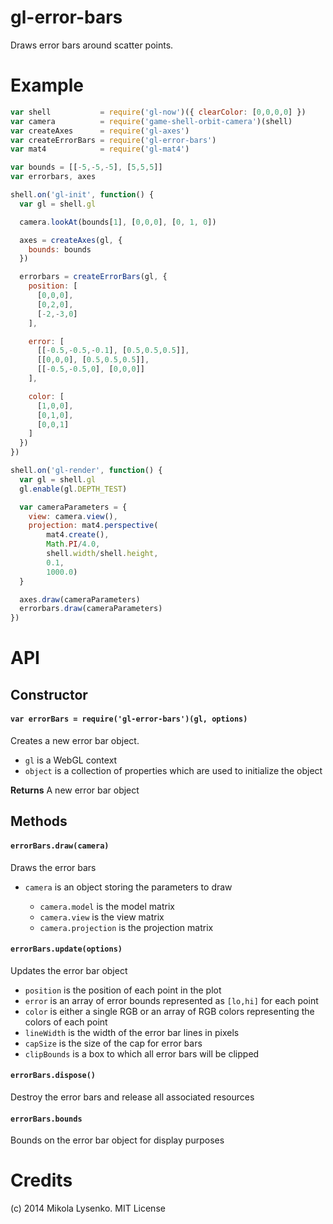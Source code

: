 gl-error-bars
=============

Draws error bars around scatter points.

# Example

```javascript
var shell           = require('gl-now')({ clearColor: [0,0,0,0] })
var camera          = require('game-shell-orbit-camera')(shell)
var createAxes      = require('gl-axes')
var createErrorBars = require('gl-error-bars')
var mat4            = require('gl-mat4')

var bounds = [[-5,-5,-5], [5,5,5]]
var errorbars, axes

shell.on('gl-init', function() {
  var gl = shell.gl

  camera.lookAt(bounds[1], [0,0,0], [0, 1, 0])

  axes = createAxes(gl, {
    bounds: bounds
  })

  errorbars = createErrorBars(gl, {
    position: [
      [0,0,0],
      [0,2,0],
      [-2,-3,0]
    ],

    error: [
      [[-0.5,-0.5,-0.1], [0.5,0.5,0.5]],
      [[0,0,0], [0.5,0.5,0.5]],
      [[-0.5,-0.5,0], [0,0,0]]
    ],

    color: [
      [1,0,0],
      [0,1,0],
      [0,0,1]
    ]
  })
})

shell.on('gl-render', function() {
  var gl = shell.gl
  gl.enable(gl.DEPTH_TEST)

  var cameraParameters = {
    view: camera.view(),
    projection: mat4.perspective(
        mat4.create(),
        Math.PI/4.0,
        shell.width/shell.height,
        0.1,
        1000.0)
  }

  axes.draw(cameraParameters)
  errorbars.draw(cameraParameters)
})
```

# API

## Constructor

#### `var errorBars = require('gl-error-bars')(gl, options)`
Creates a new error bar object.

* `gl` is a WebGL context
* `object` is a collection of properties which are used to initialize the object

**Returns** A new error bar object

## Methods

#### `errorBars.draw(camera)`
Draws the error bars

* `camera` is an object storing the parameters to draw

    + `camera.model` is the model matrix
    + `camera.view` is the view matrix
    + `camera.projection` is the projection matrix

#### `errorBars.update(options)`
Updates the error bar object

* `position` is the position of each point in the plot
* `error` is an array of error bounds represented as `[lo,hi]` for each point
* `color` is either a single RGB or an array of RGB colors representing the colors of each point
* `lineWidth` is the width of the error bar lines in pixels
* `capSize` is the size of the cap for error bars
* `clipBounds` is a box to which all error bars will be clipped

#### `errorBars.dispose()`
Destroy the error bars and release all associated resources

#### `errorBars.bounds`
Bounds on the error bar object for display purposes

# Credits
(c) 2014 Mikola Lysenko. MIT License